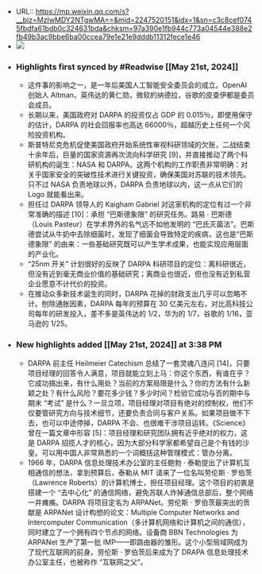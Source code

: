 - URL:: https://mp.weixin.qq.com/s?__biz=MzIwMDY2NTgwMA==&mid=2247520151&idx=1&sn=c3c8cef0745fbdfa61bdb0c324631bda&chksm=97a390e1fb944c773a04544e388e2fb49b3ac9bbe6ba00ccea79e1e21e9dddb11312fece1e46
- ![](https://readwise-assets.s3.amazonaws.com/static/images/article1.be68295a7e40.png)
- ### Highlights first synced by #Readwise [[May 21st, 2024]]
    - 这件事的影响之一，是一年后美国人工智能安全委员会的成立。OpenAI 创始人 Altman，英伟达的黄仁勋，微软的纳德拉，谷歌的皮查伊都是委员会成员。
    - 长期以来，美国政府对 DARPA 的投资仅占 GDP 的 0.015％，即使用保守的估计，DARPA 的社会回报率也高达 66000％，超越历史上任何一个风险投资机构。
    - 斯普特尼克危机促使美国政府开始系统性审视科研领域的欠账，二战结束十余年后，巨量的国家资源再次流向科学研究 [9]，并直接推动了两个科研机构的诞生：NASA 和 DARPA。这两个机构的工作职责非常明确：对关乎国家安全的突破性技术进行关键投资，确保美国对苏联的技术领先。只不过 NASA 负责地球以外，DARPA 负责地球以内，这一点从它们的 Logo 就能看出来。
    - 担任过 DARPA 领导人的 Kaigham Gabriel 对这家机构的定位有过一个非常准确的描述 [10]：承担 “巴斯德象限” 的研究任务。路易 · 巴斯德（Louis Pasteur）在学术界外的名气远不如他发明的 “巴氏灭菌法”。巴斯德尝试从牛奶中去除细菌时，发现了细菌会导致特定的疾病，这也是“巴斯德象限” 的由来：一些基础研究既可以产生学术成果，也能实现应用层面的产业化。
    - “25nm 开关” 计划很好的反映了 DARPA 科研项目的定位：离科研很近，但没有近到毫无商业价值的基础研究；离商业也很近，但也没有近到私营企业愿意不计代价的投资。
    - 在推动众多新技术诞生的同时，DARPA 花掉的财政支出几乎可以忽略不计。刨除通胀因素，DARPA 每年的预算在 30 亿美元左右，对比高科技公司每年的研发投入，差不多是英伟达的 1/2，华为的 1/7，谷歌的 1/16，亚马逊的 1/25。
- ### New highlights added [[May 21st, 2024]] at 3:38 PM
    - DARPA 前主任 Heilmeier Catechism 总结了一套灵魂八连问 [14]，只要项目经理的回答令人满意，项目就能立刻上马：你这个东西，有谁在乎？它成功搞出来，有什么用处？当前的方案局限是什么？你的方法有什么新颖之处？有什么风险？要花多少钱？多少时间？检验它成功与否的期中与期末 “考试” 是什么？一旦立项，项目经理对项目有绝对的控制权，他们不仅要管研究方向与技术细节，还要负责合同与客户关系。如果项目做不下去，也可以中途停掉，DARPA 不会、也很难干涉项目运转。《Science》曾在一篇文章中形容 [5]：项目经理和研究团队拥有近乎绝对的权力，这是 DARPA 招揽人才的核心，因为大部分科学家都希望自己是个有钱的沙皇。可以用中国人非常熟悉的一个词概括这种管理模式：管办分离。
    - 1966 年，DARPA 信息处理技术办公室的主任鲍勃 · 泰勒提出了计算机互相通信的想法，拿到预算后，泰勒从 MIT 请来了一位名叫劳伦斯 · 罗伯茨（Lawrence Roberts）的计算机博士，担任项目经理。这个项目的初衷是搭建一个 “去中心化” 的通信网络，避免苏联人炸掉通信总部后，整个网络一并瘫痪。DARPA 将项目定名为 ARPANet。劳伦斯 · 罗伯茨最突出的贡献是 ARPANet 设计构想的论文：Multiple Computer Networks and Intercomputer Communication（多计算机网络和计算机之间的通信），同时建立了一个拥有四个节点的网络。设备商 BBN Technologies 为 ARPANet 生产了第一批 IMP——即路由器的雏形。这个小型局域网成为了现代互联网的前身。劳伦斯 · 罗伯茨后来成为了 DRAPA 信息处理技术办公室主任，也被称作 “互联网之父”。
